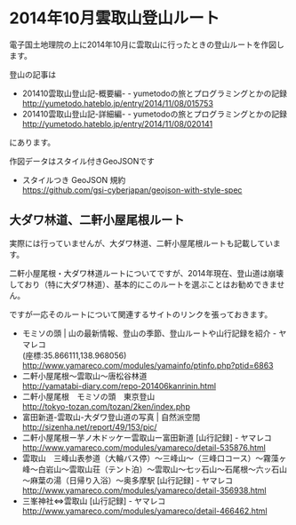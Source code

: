 # 2014年10月雲取山登山ルート

電子国土地理院の上に2014年10月に雲取山に行ったときの登山ルートを作図します。

登山の記事は

- 201410雲取山登山記-概要編- - yumetodoの旅とプログラミングとかの記録  
http://yumetodo.hateblo.jp/entry/2014/11/08/015753
- 201410雲取山登山記-詳細編- - yumetodoの旅とプログラミングとかの記録
http://yumetodo.hateblo.jp/entry/2014/11/08/020141

にあります。

作図データはスタイル付きGeoJSONです

- スタイルつき GeoJSON 規約  
https://github.com/gsi-cyberjapan/geojson-with-style-spec

## 大ダワ林道、二軒小屋尾根ルート

実際には行っていませんが、大ダワ林道、二軒小屋尾根ルートも記載しています。

二軒小屋尾根・大ダワ林道ルートについてですが、2014年現在、登山道は崩壊しており（特に大ダワ林道）、基本的にこのルートを選ぶことはお勧めできません。

ですが一応そのルートについて関連するサイトのリンクを張っておきます。

- モミソの頭 | 山の最新情報、登山の季節、登山ルートや山行記録を紹介 - ヤマレコ  
(座標:35.866111,138.968056)  
http://www.yamareco.com/modules/yamainfo/ptinfo.php?ptid=6863
- 二軒小屋尾根～雲取山～唐松谷林道  
http://yamatabi-diary.com/repo-201406kanrinin.html
- 二軒小屋尾根　モミソの頭　東京登山  
http://tokyo-tozan.com/tozan/2ken/index.php
- 富田新道-雲取山-大ダワ登山道の写真 | 自然派空間  
http://sizenha.net/report/49/153/pic/
- 二軒小屋尾根ー芋ノ木ドッケー雲取山ー富田新道 [山行記録] - ヤマレコ  
http://www.yamareco.com/modules/yamareco/detail-535876.html
- 雲取山　三峰山表参道（大輪バス停）～三峰山～（三峰口コース）～霧藻ヶ峰～白岩山～雲取山荘（テント泊）～雲取山～七ッ石山～石尾根～六ッ石山～麻葉の湯（日帰り入浴）～奥多摩駅 [山行記録] - ヤマレコ  
http://www.yamareco.com/modules/yamareco/detail-356938.html
- 三峯神社⇔雲取山 [山行記録] - ヤマレコ  
http://www.yamareco.com/modules/yamareco/detail-466462.html
